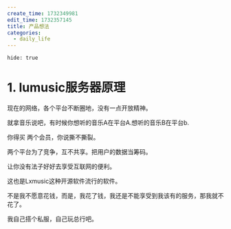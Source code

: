 ```yaml
---
create_time: 1732349981
edit_time: 1732357145
title: 产品想法
categories:
  - daily_life
---
```



```bash
hide: true
```

# 1. lumusic服务器原理

现在的网络，各个平台不断圈地，没有一点开放精神。

就拿音乐说吧，有时候你想听的音乐A在平台A.想听的音乐B在平台b.

你得买 两个会员，你说撕不撕裂。

两个平台为了竞争，互不共享。把用户的数据当筹码。

让你没有法子好好去享受互联网的便利。

这也是Lxmusic这种开源软件流行的软件。

不是我不愿意花钱，而是，我花了钱，我还是不能享受到我该有的服务，那我就不花了。

我自己搭个私服，自己玩总行吧。

